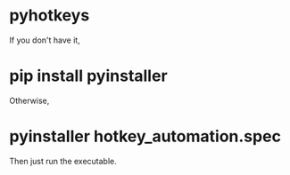 # pyhotkeys

If you don't have it,
# pip install pyinstaller 

Otherwise,
# pyinstaller hotkey_automation.spec

Then just run the executable. 
